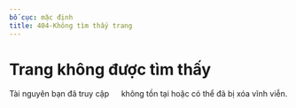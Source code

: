 ```yaml
---
bố cục: mặc định
title: 404-Không tìm thấy trang
---
```

# Trang không được tìm thấy
Tài nguyên bạn đã truy cập <code> <script> document.write (window.location.pathname) </script> </code> không tồn tại hoặc có thể đã bị xóa vĩnh viễn.
